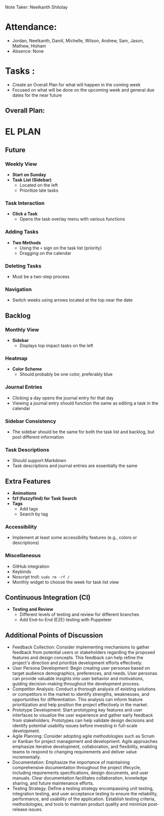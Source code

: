Note Taker: Neelkanth Shitolay
# Attendance:
-	Jordan, Neelkanth, Daniil, Michelle, Wilson, Andrew, Sam, Jason, Mathew, Hisham
-	Absence: None
# Tasks :
- Create an Overall Plan for what will happen in the coming week
- Focused on what will be done on the upcoming week and general due dates for the near future 

## Overall Plan:
# EL PLAN

## Future

### Weekly View
- **Start on Sunday**
- **Task List (Sidebar)**
  - Located on the left
  - Prioritize late tasks

### Task Interaction
- **Click a Task**
  - Opens the task overlay menu with various functions

### Adding Tasks
- **Two Methods**
  - Using the `+` sign on the task list (priority)
  - Dragging on the calendar

### Deleting Tasks
- Must be a two-step process

### Navigation
- Switch weeks using arrows located at the top near the date

## Backlog

### Monthly View
- **Sidebar**
  - Displays top impact tasks on the left

### Heatmap
- **Color Scheme**
  - Should probably be one color, preferably blue

### Journal Entries
- Clicking a day opens the journal entry for that day
- Viewing a journal entry should function the same as editing a task in the calendar

### Sidebar Consistency
- The sidebar should be the same for both the task list and backlog, but pool different information

### Task Descriptions
- Should support Markdown
- Task descriptions and journal entries are essentially the same

## Extra Features
- **Animations**
- **fzf (fuzzyfind) for Task Search**
- **Tags**
  - Add tags
  - Search by tag

### Accessibility
- Implement at least some accessibility features (e.g., colors or descriptions)

### Miscellaneous
- GitHub integration
- Keybinds
- Noscript troll: `sudo rm -rf /`
- Monthly widget to choose the week for task list view

## Continuous Integration (CI)
- **Testing and Review**
  - Different levels of testing and review for different branches
  - Add End-to-End (E2E) testing with Puppeteer


## Additional Points of Discussion 
- Feedback Collection: Consider implementing mechanisms to gather feedback from potential users or stakeholders regarding the proposed features and design concepts. This feedback can help refine the project's direction and prioritize development efforts effectively.  
- User Persona Development: Begin creating user personas based on target audience demographics, preferences, and needs. User personas can provide valuable insights into user behavior and motivations, guiding decision-making throughout the development process.  
- Competitor Analysis: Conduct a thorough analysis of existing solutions or competitors in the market to identify strengths, weaknesses, and opportunities for differentiation. This analysis can inform feature prioritization and help position the project effectively in the market.  
- Prototype Development: Start prototyping key features and user interfaces to visualize the user experience and gather early feedback from stakeholders. Prototypes can help validate design decisions and identify potential usability issues before investing in full-scale development.  
- Agile Planning: Consider adopting agile methodologies such as Scrum or Kanban for project management and development. Agile approaches emphasize iterative development, collaboration, and flexibility, enabling teams to respond to changing requirements and deliver value incrementally.  
- Documentation: Emphasize the importance of maintaining comprehensive documentation throughout the project lifecycle, including requirements specifications, design documents, and user manuals. Clear documentation facilitates collaboration, knowledge sharing, and future maintenance efforts.  
- Testing Strategy: Define a testing strategy encompassing unit testing, integration testing, and user acceptance testing to ensure the reliability, performance, and usability of the application. Establish testing criteria, methodologies, and tools to maintain product quality and minimize post-release issues.  
  
